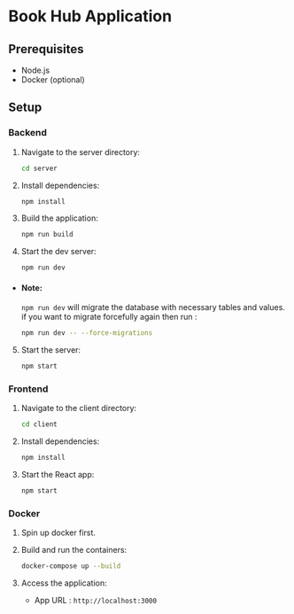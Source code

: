 # Book Hub Application

## Prerequisites

- Node.js
- Docker (optional)

## Setup

### Backend

1. Navigate to the server directory:

   ```bash
   cd server
   ```

2. Install dependencies:
   ```bash
   npm install
   ```
3. Build the application:
   ```bash
   npm run build
   ```
4. Start the dev server:

   ```bash
   npm run dev
   ```

- #### Note:

  `npm run dev` will migrate the database with necessary tables and values. if you want to migrate forcefully again then run :

  ```bash
  npm run dev -- --force-migrations
  ```

5. Start the server:
   ```bash
   npm start
   ```

### Frontend

1. Navigate to the client directory:
   ```bash
   cd client
   ```
2. Install dependencies:
   ```bash
   npm install
   ```
3. Start the React app:
   ```bash
   npm start
   ```

### Docker

1. Spin up docker first.

2. Build and run the containers:

   ```bash
   docker-compose up --build
   ```

3. Access the application:
   - App URL : `http://localhost:3000`
